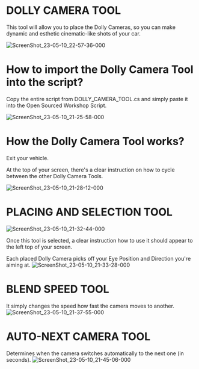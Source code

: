 # DOLLY CAMERA TOOL

This tool will allow you to place the Dolly Cameras, so you can make dynamic and esthetic cinematic-like shots of your car.

![ScreenShot_23-05-10_22-57-36-000](https://github.com/RaidVentadorCourier13/Project_Streetwatch_Open_Sourced/assets/52705052/36aff099-aa76-4b25-a870-be7781c40867)


# How to import the Dolly Camera Tool into the script?


Copy the entire script from DOLLY_CAMERA_TOOL.cs and simply paste it into the Open Sourced Workshop Script.

![ScreenShot_23-05-10_21-25-58-000](https://github.com/RaidVentadorCourier13/Project_Streetwatch_Open_Sourced/assets/52705052/f3b53a92-69b2-4868-8490-2e71650cf8ed)

# How the Dolly Camera Tool works?

Exit your vehicle.

At the top of your screen, there's a clear instruction on how to cycle between the other Dolly Camera Tools.

![ScreenShot_23-05-10_21-28-12-000](https://github.com/RaidVentadorCourier13/Project_Streetwatch_Open_Sourced/assets/52705052/51add4e7-21e9-4839-b2cb-fbad8104150b)

# PLACING AND SELECTION TOOL
![ScreenShot_23-05-10_21-32-44-000](https://github.com/RaidVentadorCourier13/Project_Streetwatch_Open_Sourced/assets/52705052/9d885032-b771-4f6f-a65f-91fd4a2dbae8)

Once this tool is selected, a clear instruction how to use it should appear to the left top of your screen.

Each placed Dolly Camera picks off your Eye Position and Direction you're aiming at.
![ScreenShot_23-05-10_21-33-28-000](https://github.com/RaidVentadorCourier13/Project_Streetwatch_Open_Sourced/assets/52705052/a20e3201-ab39-4e27-bb25-5b2b46623648)


# BLEND SPEED TOOL
It simply changes the speed how fast the camera moves to another.
![ScreenShot_23-05-10_21-37-55-000](https://github.com/RaidVentadorCourier13/Project_Streetwatch_Open_Sourced/assets/52705052/8029f657-0994-4a51-bee7-e4c01ec2e3a7)

# AUTO-NEXT CAMERA TOOL
Determines when the camera switches automatically to the next one (in seconds).
![ScreenShot_23-05-10_21-45-06-000](https://github.com/RaidVentadorCourier13/Project_Streetwatch_Open_Sourced/assets/52705052/0d42be61-6437-4ba3-8537-eaaca8bb4362)


